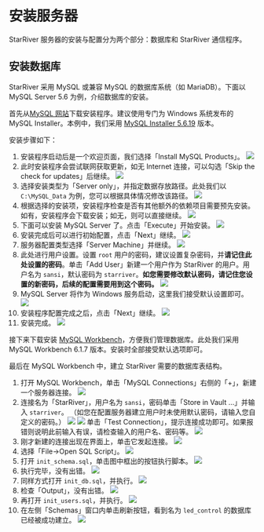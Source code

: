 # 安装服务器

StarRiver 服务器的安装与配置分为两个部分：数据库和 StarRiver 通信程序。

## 安装数据库

StarRiver 采用 MySQL 或兼容 MySQL 的数据库系统（如 MariaDB）。下面以 MySQL Server 5.6 为例，介绍数据库的安装。

首先从[MySQL 网站](http://dev.mysql.com/downloads/mysql/)下载安装程序。建议使用专门为 Windows 系统发布的 MySQL Installer。本例中，我们采用 [MySQL Installer 5.6.19](http://dev.mysql.com/downloads/windows/installer/5.6.html) 版本。

安装步骤如下：

1. 安装程序启动后是一个欢迎页面，我们选择「Install MySQL Products」。
   ![](img/mysql_1.png)
2. 此时安装程序会尝试联网获取更新，如无 Internet 连接，可以勾选「Skip the check for updates」后继续。
   ![](img/mysql_2.png)
3. 选择安装类型为「Server only」，并指定数据存放路径。此处我们以 `C:\MySQL_Data` 为例，您可以根据具体情况修改该路径。
   ![](img/mysql_3.png)
4. 根据选择的安装项，安装程序检查是否有其他额外的依赖项目需要预先安装。如有，安装程序会下载安装；如无，则可以直接继续。
   ![](img/mysql_4.png)
5. 下面可以安装 MySQL Server 了。点击「Execute」开始安装。
   ![](img/mysql_5.png)
6. 安装完成后可以进行初始配置，点击「Next」继续。
   ![](img/mysql_6.png)
7. 服务器配置类型选择「Server Machine」并继续。
   ![](img/mysql_7.png)
8. 此处进行用户设置。设置 `root` 用户的密码，建议设置复杂密码，并**请记住此处设置的密码**。单击「Add User」新建一个用户作为 StarRiver 的用户。用户名为 `sansi`，默认密码为 `starriver`。**如您需要修改默认密码，请记住您设置的新密码，后续的配置需要用到这个密码。**
   ![](img/mysql_8.png)
9. MySQL Server 将作为 Windows 服务启动，这里我们接受默认设置即可。
   ![](img/mysql_9.png)
10. 安装程序配置完成之后，点击「Next」继续。
   ![](img/mysql_10.png)
11. 安装完成。
   ![](img/mysql_11.png)

接下来下载安装 [MySQL Workbench](http://dev.mysql.com/downloads/workbench/)，方便我们管理数据库。此处我们采用 MySQL Workbench 6.1.7 版本。安装时全部接受默认选项即可。

最后在 MySQL Workbench 中，建立 StarRiver 需要的数据库表结构。

1. 打开 MySQL Workbench，单击「MySQL Connections」右侧的「+」，新建一个服务器连接。
   ![](img/db_init_1.png)
2. 连接名为「StarRiver」，用户名为 `sansi`，密码单击「Store in Vault ...」并输入 `starriver`。 （如您在配置服务器建立用户时未使用默认密码，请输入您自定义的密码。）
   ![](img/db_init_2.png)
   ![](img/db_init_3.png)
   单击「Test Connection」，提示连接成功即可。如果报错则说明此前输入有误，请检查输入的用户名、密码等。
   ![](img/db_init_4.png)
3. 刚才新建的连接出现在界面上，单击它发起连接。
   ![](img/db_init_5.png)
4. 选择「File->Open SQL Script」。
   ![](img/db_init_6.png)
5. 打开 `init_schema.sql`，单击图中框出的按钮执行脚本。
   ![](img/db_init_7.png)
6. 执行完毕，没有出错。
   ![](img/db_init_8.png)
7. 同样方式打开 `init_db.sql`，并执行。
   ![](img/db_init_9.png)
8. 检查「Output」，没有出错。
   ![](img/db_init_10.png)
9. 再打开 `init_users.sql`，并执行。
   ![](img/db_init_11.png)
10. 在左侧「Schemas」窗口内单击刷新按钮，看到名为 `led_control` 的数据库已经被成功建立。
   ![](img/db_init_12.png)
